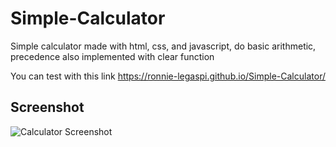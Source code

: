 # Simple-Calculator
Simple calculator made with html, css, and javascript, do basic arithmetic, precedence also implemented with clear function

You can test with this link https://ronnie-legaspi.github.io/Simple-Calculator/

## Screenshot

![Calculator Screenshot](assets/screenshot.png)
